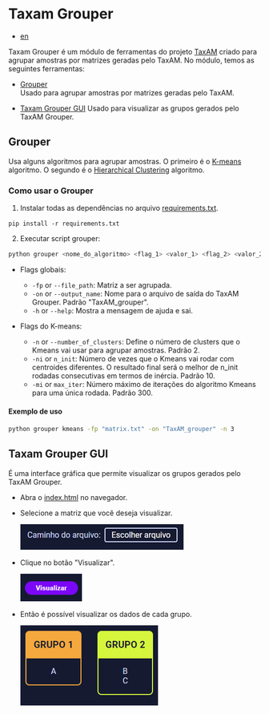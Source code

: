 # Taxam Grouper

- [en](../../readme.md)

Taxam Grouper é um módulo de ferramentas do projeto [TaxAM](https://github.com/TaxAM/taxam) criado para agrupar amostras por matrizes geradas pelo TaxAM. No módulo, temos as seguintes ferramentas:

- [Grouper](https://github.com/TaxAM/taxam_grouper)   
    Usado para agrupar amostras por matrizes geradas pelo TaxAM.

- [Taxam Grouper GUI](https://github.com/TaxAM/taxam_grouper/tree/main/groups_viewer)
    Usado para visualizar as grupos gerados pelo TaxAM Grouper.

## Grouper
Usa alguns algoritmos para agrupar amostras. O primeiro é o [K-means](https://en.wikipedia.org/wiki/K-means_clustering) algoritmo. O segundo é o [Hierarchical Clustering](https://en.wikipedia.org/wiki/Hierarchical_clustering) algoritmo.

### Como usar o Grouper

1. Instalar todas as dependências no arquivo [requirements.txt](../../requirements.txt).
```
pip install -r requirements.txt
```
2. Executar script grouper:

```sh
python grouper <nome_do_algoritmo> <flag_1> <valor_1> <flag_2> <valor_2> ...
```

- Flags globais:
    - `-fp` or `--file_path`: Matriz a ser agrupada.
    - `-on` or `--output_name`: Nome para o arquivo de saída do TaxAM Grouper. Padrão "TaxAM_grouper".
    - `-h` or `--help`: Mostra a mensagem de ajuda e sai.

- Flags do K-means:
    - `-n` or `--number_of_clusters`: Define o número de clusters que o Kmeans vai usar para agrupar amostras. Padrão 2.
    - `-ni` or `n_init`: Número de vezes que o Kmeans vai rodar com centroides diferentes. O resultado final será o melhor de n_init rodadas consecutivas em termos de inércia. Padrão 10.
    - `-mi` or `max_iter`: Número máximo de iterações do algoritmo Kmeans para uma única rodada. Padrão 300.

#### Exemplo de uso
```sh
python grouper kmeans -fp "matrix.txt" -on "TaxAM_grouper" -n 3
```

## Taxam Grouper GUI
É uma interface gráfica que permite visualizar os grupos gerados pelo TaxAM Grouper.

- Abra o [index.html](../../groups_viewer/index.html) no navegador.
- Selecione a matriz que você deseja visualizar.

    ![Escolher arquivo](../src/images/choose_file.png)
- Clique no botão "Visualizar".

    ![Visualize](../src/images/view_btn.png)
- Então é possível visualizar os dados de cada grupo.

    ![Groups](../src/images/groups.png)
